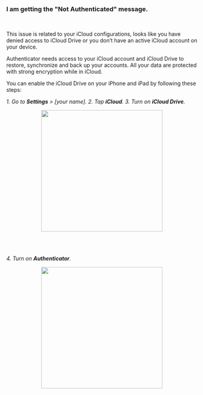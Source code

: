 <!-- 
---
title: I am getting the "Not Authenticated" message.
--- 
-->

### **I am getting the "Not Authenticated" message.**

<br />

This issue is related to your iCloud configurations, looks like you have denied access to iCloud Drive or you don’t have an active iCloud account on your device. 

Authenticator needs access to your iCloud account and iCloud Drive to restore, synchronize and back up your accounts. All your data are protected with strong encryption while in iCloud.

You can enable the iCloud Drive on your iPhone and iPad by following these steps:

*1. Go to **Settings** > [your name].*
*2. Tap **iCloud**.*
*3. Turn on **iCloud Drive**.*

<p align="center">
<img src="../help/iOS/Assets/008_1.png" style="width:320px;"/>
</p>

<br />
<br />

*4. Turn on **Authenticator**.*

<p align="center">
<img src="../help/iOS/Assets/008_2.png" style="width:320px;"/>
</p>

